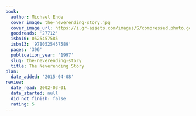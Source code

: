 ```yaml
---
book:
  author: Michael Ende
  cover_image: the-neverending-story.jpg
  cover_image_url: https://i.gr-assets.com/images/S/compressed.photo.goodreads.com/books/1554230952l/27712._SX98_.jpg
  goodreads: '27712'
  isbn10: 0525457585
  isbn13: '9780525457589'
  pages: '396'
  publication_year: '1997'
  slug: the-neverending-story
  title: The Neverending Story
plan:
  date_added: '2015-04-08'
review:
  date_read: 2002-03-01
  date_started: null
  did_not_finish: false
  rating: 5
---
```

